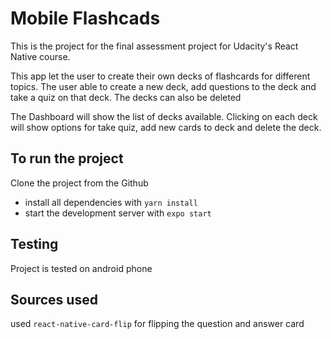 # Mobile Flashcads

This is the project for the final assessment project for Udacity's React Native course.

This app let the user to create their own decks of flashcards for different topics.
The user able to create a new deck, add questions to the deck and take a quiz on that deck.
The decks can also be deleted

The Dashboard will show the list of decks available. Clicking on each deck will show options for take quiz, add new cards to deck and delete the deck.

## To run the project
Clone the project from the Github

* install all dependencies with `yarn install`
* start the development server with `expo start`

## Testing
Project is tested on android phone

## Sources used
used `react-native-card-flip` for flipping the question and answer card





